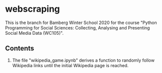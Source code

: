 # webscraping

This is the branch for Bamberg Winter School 2020 for the course "Python Programming for Social Sciences: Collecting, Analysing and Presenting Social Media Data (WC105)".

## Contents
1. The file "wikipedia_game.ipynb" derives a function to randomly follow Wikipedia links until the initial Wikipedia page is reached.



